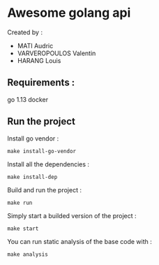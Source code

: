 # Awesome golang api

Created by :
- MATI Audric
- VARVEROPOULOS Valentin
- HARANG Louis

## Requirements :

go 1.13
docker

## Run the project

Install go vendor :

```make install-go-vendor```

Install all the dependencies :

```make install-dep```

Build and run the project :

```make run```

Simply start a builded version of the project :

```make start```

You can run static analysis of the base code with :

```make analysis```
